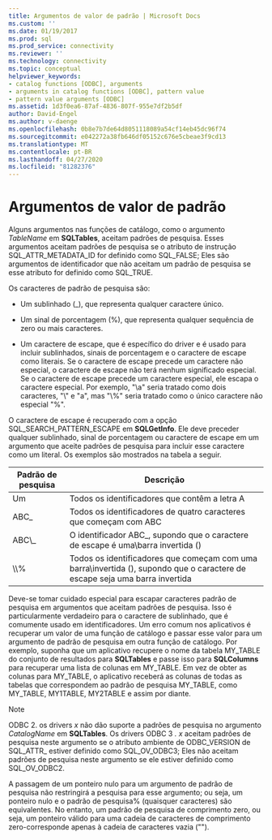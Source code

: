 ```yaml
---
title: Argumentos de valor de padrão | Microsoft Docs
ms.custom: ''
ms.date: 01/19/2017
ms.prod: sql
ms.prod_service: connectivity
ms.reviewer: ''
ms.technology: connectivity
ms.topic: conceptual
helpviewer_keywords:
- catalog functions [ODBC], arguments
- arguments in catalog functions [ODBC], pattern value
- pattern value arguments [ODBC]
ms.assetid: 1d3f0ea6-87af-4836-807f-955e7df2b5df
author: David-Engel
ms.author: v-daenge
ms.openlocfilehash: 0b8e7b7de64d8051118089a54cf14eb45dc96f74
ms.sourcegitcommit: e042272a38fb646df05152c676e5cbeae3f9cd13
ms.translationtype: MT
ms.contentlocale: pt-BR
ms.lasthandoff: 04/27/2020
ms.locfileid: "81282376"
---
```

# <a name="pattern-value-arguments"></a>Argumentos de valor de padrão
Alguns argumentos nas funções de catálogo, como o argumento *TableName* em **SQLTables**, aceitam padrões de pesquisa. Esses argumentos aceitam padrões de pesquisa se o atributo de instrução SQL_ATTR_METADATA_ID for definido como SQL_FALSE; Eles são argumentos de identificador que não aceitam um padrão de pesquisa se esse atributo for definido como SQL_TRUE.  
  
 Os caracteres de padrão de pesquisa são:  
  
-   Um sublinhado (_), que representa qualquer caractere único.  
  
-   Um sinal de porcentagem (%), que representa qualquer sequência de zero ou mais caracteres.  
  
-   Um caractere de escape, que é específico do driver e é usado para incluir sublinhados, sinais de porcentagem e o caractere de escape como literais. Se o caractere de escape precede um caractere não especial, o caractere de escape não terá nenhum significado especial. Se o caractere de escape precede um caractere especial, ele escapa o caractere especial. Por exemplo, "\a" seria tratado como dois caracteres, "\\" e "a", mas "\\%" seria tratado como o único caractere não especial "%".  
  
 O caractere de escape é recuperado com a opção SQL_SEARCH_PATTERN_ESCAPE em **SQLGetInfo**. Ele deve preceder qualquer sublinhado, sinal de porcentagem ou caractere de escape em um argumento que aceite padrões de pesquisa para incluir esse caractere como um literal. Os exemplos são mostrados na tabela a seguir.  
  
|Padrão de pesquisa|Descrição|  
|--------------------|-----------------|  
|Um|Todos os identificadores que contêm a letra A|  
|ABC_|Todos os identificadores de quatro caracteres que começam com ABC|  
|ABC\\_|O identificador ABC_, supondo que o caractere de escape é uma\\barra invertida ()|  
|\\\\%|Todos os identificadores que começam com uma barra\\invertida (), supondo que o caractere de escape seja uma barra invertida|  
  
 Deve-se tomar cuidado especial para escapar caracteres padrão de pesquisa em argumentos que aceitam padrões de pesquisa. Isso é particularmente verdadeiro para o caractere de sublinhado, que é comumente usado em identificadores. Um erro comum nos aplicativos é recuperar um valor de uma função de catálogo e passar esse valor para um argumento de padrão de pesquisa em outra função de catálogo. Por exemplo, suponha que um aplicativo recupere o nome da tabela MY_TABLE do conjunto de resultados para **SQLTables** e passe isso para **SQLColumns** para recuperar uma lista de colunas em MY_TABLE. Em vez de obter as colunas para MY_TABLE, o aplicativo receberá as colunas de todas as tabelas que correspondem ao padrão de pesquisa MY_TABLE, como MY_TABLE, MY1TABLE, MY2TABLE e assim por diante.  
  
> [!NOTE]
>  ODBC 2. os drivers *x* não dão suporte a padrões de pesquisa no argumento *CatalogName* em **SQLTables**. Os drivers ODBC 3 *. x* aceitam padrões de pesquisa neste argumento se o atributo ambiente de ODBC_VERSION de SQL_ATTR_ estiver definido como SQL_OV_ODBC3; Eles não aceitam padrões de pesquisa neste argumento se ele estiver definido como SQL_OV_ODBC2.  
  
 A passagem de um ponteiro nulo para um argumento de padrão de pesquisa não restringirá a pesquisa para esse argumento; ou seja, um ponteiro nulo e o padrão de pesquisa% (quaisquer caracteres) são equivalentes. No entanto, um padrão de pesquisa de comprimento zero, ou seja, um ponteiro válido para uma cadeia de caracteres de comprimento zero-corresponde apenas à cadeia de caracteres vazia ("").
